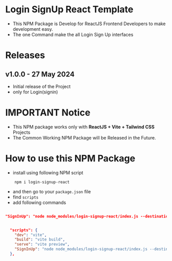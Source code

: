 # Login SignUp React Template

- This NPM Package is Develop for ReactJS Frontend Developers to make development easy.
- The one Command make the all Login Sign Up interfaces

# Releases

## v1.0.0 - 27 May 2024

- Initial release of the Project
- only for Login(signin)

# IMPORTANT Notice

- This NPM package works only with <b>ReactJS + Vite + Tailwind CSS</b> Projects
- The Common Working NPM Package will be Released in the Future.

# How to use this NPM Package

- install using following NPM script

``` 
    npm i login-signup-react

```

- and then go to your `package.json` file 
- find `scripts`
- add following commands

```json

"SignInUp": "node node_modules/login-signup-react/index.js --destination=src/components"

```


``` json  

  "scripts": {
    "dev": "vite",
    "build": "vite build",
    "serve": "vite preview",
    "SignInUp": "node node_modules/login-signup-react/index.js --destination=src/components"
  },

```

